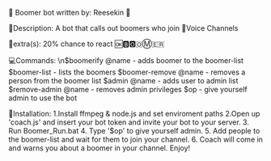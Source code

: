 🤮 Boomer bot written by: Reesekin 🤢

  📜Description: A bot that calls out boomers who join 🎤Voice Channels
  
  👾extra(s): 20% chance to react 🆗🅱🅾🇴Ⓜ🇪🇷
  
  💻Commands: 
      \n$boomerify @name - adds boomer to the boomer-list
      $boomer-list - lists the boomers 
      $boomer-remove @name - removes a person from the boomer list 
      $admin @name - adds user to admin list 
      $remove-admin @name - removes admin privileges
      $op - give yourself admin to use the bot
      
🚧Installation: 
1.Install ffmpeg & node.js and set enviroment paths
2.Open up 'coach.js' and insert your bot token and invite your bot to your server.
3. Run Boomer_Run.bat
4. Type '$op' to give yourself admin.
5. Add people to the boomer-list and wait for them to join your channel.
6. Coach will come in and warns you about a boomer in your channel. Enjoy!
